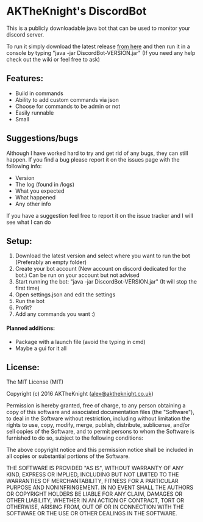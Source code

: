 # AKTheKnight's DiscordBot

This is a publicly downloadable java bot that can be used to monitor your discord server.

To run it simply download the latest release [from here](https://github.com/AKTheKnight/DiscordBot/releases) and then run it in a console by typing "java -jar DiscordBot-VERSION.jar" (If you need any help check out the wiki or feel free to ask)

## Features:
* Build in commands
* Ability to add custom commands via json
* Choose for commands to be admin or not
* Easily runnable
* Small

## Suggestions/bugs
Although I have worked hard to try and get rid of any bugs, they can still happen. If you find a bug please report it on the issues page with the following info:
* Version
* The log (found in /logs)
* What you expected
* What happened
* Any other info

If you have a suggestion feel free to report it on the issue tracker and I will see what I can do

## Setup:

1) Download the latest version and select where you want to run the bot (Preferably an empty folder)
2) Create your bot account (New account on discord dedicated for the bot.) Can be run on your account but not advised
3) Start running the bot: "java -jar DiscordBot-VERSION.jar" (It will stop the first time)
4) Open settings.json and edit the settings
5) Run the bot
6) Profit?
7) Add any commands you want :)

#### Planned additions:
* Package with a launch file (avoid the typing in cmd)
* Maybe a gui for it all

## License:
The MIT License (MIT)

Copyright (c) 2016 AKTheKnight (alex@aktheknight.co.uk)

Permission is hereby granted, free of charge, to any person obtaining a copy
of this software and associated documentation files (the "Software"), to deal
in the Software without restriction, including without limitation the rights
to use, copy, modify, merge, publish, distribute, sublicense, and/or sell
copies of the Software, and to permit persons to whom the Software is
furnished to do so, subject to the following conditions:

The above copyright notice and this permission notice shall be included in all
copies or substantial portions of the Software.

THE SOFTWARE IS PROVIDED "AS IS", WITHOUT WARRANTY OF ANY KIND, EXPRESS OR
IMPLIED, INCLUDING BUT NOT LIMITED TO THE WARRANTIES OF MERCHANTABILITY,
FITNESS FOR A PARTICULAR PURPOSE AND NONINFRINGEMENT. IN NO EVENT SHALL THE
AUTHORS OR COPYRIGHT HOLDERS BE LIABLE FOR ANY CLAIM, DAMAGES OR OTHER
LIABILITY, WHETHER IN AN ACTION OF CONTRACT, TORT OR OTHERWISE, ARISING FROM,
OUT OF OR IN CONNECTION WITH THE SOFTWARE OR THE USE OR OTHER DEALINGS IN THE
SOFTWARE.
